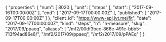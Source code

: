 {
  "properties": {
    "num": [
      8020
    ],
    "unit": [
      "steps"
    ],
    "start": [
      "2017-09-16T00:00:00Z"
    ],
    "end": [
      "2017-09-17T00:00:00Z"
    ],
    "published": [
      "2017-09-17T00:00:00Z"
    ]
  },
  "client_id": "https://www-api.jvt.me/fit",
  "date": "2017-09-17T00:00:00Z",
  "kind": "steps",
  "h": "h-measure",
  "slug": "2017/09/ppaeq",
  "aliases": [
    "/mf2/00df3bec-866e-491c-bbb5-713f94ad86e6/",
    "/mf2/2017/09/ppaeq",
    "/mf2/2017/09/pPAEq"
  ]
}
